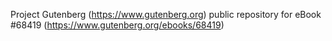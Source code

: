 Project Gutenberg (https://www.gutenberg.org) public repository for eBook #68419 (https://www.gutenberg.org/ebooks/68419)
